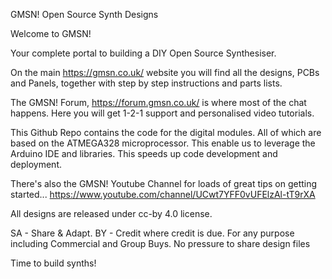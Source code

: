 GMSN! Open Source Synth Designs

Welcome to GMSN!

Your complete portal to building a DIY Open Source Synthesiser.

On the main https://gmsn.co.uk/ website you will find all the designs, PCBs and Panels, together with step by step instructions and parts lists.

The GMSN! Forum, https://forum.gmsn.co.uk/ is where most of the chat happens.
Here you will get 1-2-1 support and personalised video tutorials.

This Github Repo contains the code for the digital modules. All of which are based on the ATMEGA328 microprocessor. This enable us to leverage the Arduino IDE and libraries. This speeds up code development and deployment.

There's also the GMSN! Youtube Channel for loads of great tips on getting started... https://www.youtube.com/channel/UCwt7YFF0vUFElzAl-tT9rXA

All designs are released under cc-by 4.0 license.

SA - Share & Adapt.
BY - Credit where credit is due.
For any purpose including Commercial and Group Buys.
No pressure to share design files

Time to build synths!

